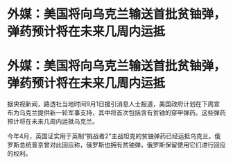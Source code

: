 # 外媒：美国将向乌克兰输送首批贫铀弹，弹药预计将在未来几周内运抵

# 外媒：美国将向乌克兰输送首批贫铀弹，弹药预计将在未来几周内运抵

据央视新闻，路透社当地时间9月1日援引消息人士报道，美国政府计划在下周宣布为乌克兰提供新一轮军事支持，其中将首次包括含有贫铀的穿甲弹药。这些弹药预计将在未来几周内运抵乌克兰。

今年4月，英国证实用于英制“挑战者2”主战坦克的贫铀弹药已经运抵乌克兰。俄罗斯总统普京曾对此回应称，俄罗斯也拥有贫铀弹，俄罗斯保留使用它们进行回应的权利。

